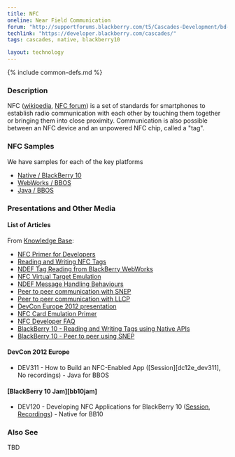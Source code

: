 ```yaml
---
title: NFC
oneline: Near Field Communication
forum: "http://supportforums.blackberry.com/t5/Cascades-Development/bd-p/Cascades"
techlink: "https://developer.blackberry.com/cascades/"
tags: cascades, native, blackberry10

layout: technology
---
```

{% include common-defs.md %}

### Description
NFC
([wikipedia](http://en.wikipedia.org/wiki/Near_field_communication),
[NFC forum](http://www.nfc-forum.org/home))
is a set of standards for
smartphones to establish radio communication with each other by touching them together
or bringing them into close proximity.
Communication is also possible between an NFC device and an unpowered NFC chip, called a "tag".

### NFC Samples

We have samples for each of the key platforms

* [Native / BlackBerry 10](https://github.com/jcmurray/Cascades-Community-Samples)
* [WebWorks / BBOS](https://github.com/blackberry/WebWorks-Community-APIs/tree/master/Smartphone/NFC)
* [Java / BBOS](https://github.com/blackberry/Samples-for-Java/tree/master/NFC)

### Presentations and Other Media

#### List of Articles

From [Knowledge Base](http://supportforums.blackberry.com/t5/Java-Development/NFC-Article-and-Code-Index/ta-p/1538775):

* [NFC Primer for Developers](http://supportforums.blackberry.com/t5/Java-Development/NFC-Primer-for-Developers/ta-p/1334857)
* [Reading and Writing NFC Tags](http://supportforums.blackberry.com/t5/Java-Development/Reading-and-Writing-NFC-Smart-Tags/ta-p/1379453)
* [NDEF Tag Reading from BlackBerry WebWorks](http://supportforums.blackberry.com/t5/Web-and-WebWorks-Development/NFC-NDEF-Tag-Reading-from-WebWorks-Applications/ta-p/1430431)
* [NFC Virtual Target Emulation](http://supportforums.blackberry.com/t5/Java-Development/NFC-Virtual-Target-Emulation/ta-p/1509687)
* [NDEF Message Handling Behaviours](http://supportforums.blackberry.com/t5/Java-Development/NFC-NDEF-Message-Handling-Behaviors/ta-p/1538737)
* [Peer to peer communication with SNEP](http://supportforums.blackberry.com/t5/Java-Development/NFC-Peer-to-Peer-Communications-with-SNEP/ta-p/1532841)
* [Peer to peer communication with LLCP](http://supportforums.blackberry.com/t5/Java-Development/Peer-to-peer-communication-with-LLCP/ta-p/1808893)
* [DevCon Europe 2012 presentation](http://www.slideshare.net/BlackBerry/dev311-woolley-murray)
* [NFC Card Emulation Primer](http://supportforums.blackberry.com/t5/Java-Development/NFC-Card-Emulation-Primer/ta-p/1596893)
* [NFC Developer FAQ](http://supportforums.blackberry.com/t5/Java-Development/NFC-Developer-FAQ/ta-p/1634793)
* [BlackBerry 10 - Reading and Writing Tags using Native APIs](http://supportforums.blackberry.com/t5/Native-Development/NFC-on-BlackBerry-10-Reading-and-Writing-Tags-using-native-APIs/ta-p/1721887)
* [BlackBerry 10 - Peer to peer using SNEP](http://supportforums.blackberry.com/t5/Native-Development/NFC-on-BlackBerry-10-peer-to-peer-communication-using-SNEP/ta-p/1758859)

#### DevCon 2012 Europe

* DEV311 - How to Build an NFC-Enabled App ([Session][dc12e_dev311], No recordings) - Java for BBOS


#### [BlackBerry 10 Jam][bb10jam]

* DEV120 - Developing NFC Applications for BlackBerry 10
([Session](https://bbworld.blackberryconferences.net/2012/scheduler/sessionDetails.do?SESSION_ID=DEV120),
[Recordings](http://blackberrydevcon.eventmystro.com/em/presentation-details/auid/691 "Requires Registration")) - Native for BB10


### Also See
TBD

